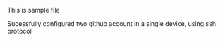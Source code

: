 This is sample file

Sucessfully configured two github account in a single device, using ssh protocol